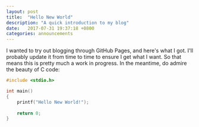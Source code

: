 ```yaml
---
layout: post
title:  "Hello New World"
description: "A quick introduction to my blog"
date:   2017-07-31 19:37:18 +0800
categories: announcements
---
```

I wanted to try out blogging through GitHub Pages, and here's what I got. I'll probably update it from time to time to ensure I get what I want. So that means this is pretty much a work in progress. In the meantime, do admire the beauty of C code:

```c
#include <stdio.h>

int main()
{
	printf("Hello New World!");
	
	return 0;
}
```
